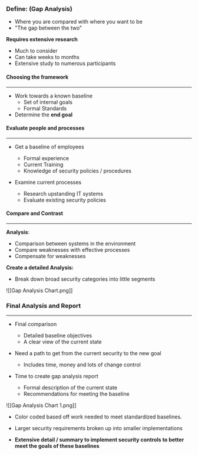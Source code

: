
### **Define:** (Gap Analysis)

- Where you are compared with where you want to be
- "The gap between the two"

**Requires extensive research**
- Much to consider
- Can take weeks to months
- Extensive study to numerous participants


#### Choosing the framework
-----
- Work towards a known baseline
	- Set of internal goals
	- Formal Standards
- Determine the **end goal**



#### Evaluate people and processes
------
- Get a baseline of employees
	- Formal experience
	- Current Training
	- Knowledge of security policies / procedures

- Examine current processes
	- Research upstanding IT systems
	- Evaluate existing security policies



#### Compare and Contrast
----
**Analysis**:
- Comparison between systems in the environment
- Compare weaknesses with effective processes
- Compensate for weaknesses

**Create a detailed Analysis:**
- Break down broad security categories into little segments

![[Gap Analysis Chart.png]]


### Final Analysis and Report
-----
- Final comparison
	- Detailed baseline objectives
	- A clear view of the current state

- Need a path to get from the current security to the new goal
	- Includes time, money and lots of change control

- Time to create gap analysis report
	- Formal description of the current state
	- Recommendations for meeting the baseline

![[Gap Analysis Chart 1.png]]

- Color coded based off work needed to meet standardized baselines.
- Larger security requirements broken up into smaller implementations

- **Extensive detail / summary to implement security controls to better meet the goals of these baselines**